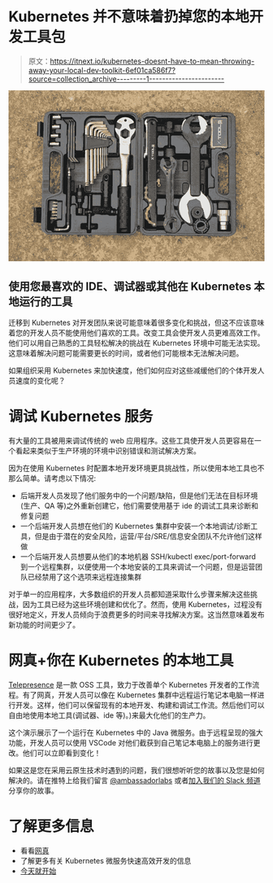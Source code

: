 # Kubernetes 并不意味着扔掉您的本地开发工具包

> 原文：<https://itnext.io/kubernetes-doesnt-have-to-mean-throwing-away-your-local-dev-toolkit-6ef01ca586f7?source=collection_archive---------1----------------------->

![](img/04fd72ea74e1614dbecb244cada4bc3c.png)

## 使用您最喜欢的 IDE、调试器或其他在 Kubernetes 本地运行的工具

迁移到 Kubernetes 对开发团队来说可能意味着很多变化和挑战，但这不应该意味着您的开发人员不能使用他们喜欢的工具。改变工具会使开发人员更难高效工作。他们可以用自己熟悉的工具轻松解决的挑战在 Kubernetes 环境中可能无法实现。这意味着解决问题可能需要更长的时间，或者他们可能根本无法解决问题。

如果组织采用 Kubernetes 来加快速度，他们如何应对这些减缓他们的个体开发人员速度的变化呢？

# 调试 Kubernetes 服务

有大量的工具被用来调试传统的 web 应用程序。这些工具使开发人员更容易在一个看起来类似于生产环境的环境中识别错误和测试解决方案。

因为在使用 Kubernetes 时配置本地开发环境更具挑战性，所以使用本地工具也不那么简单。请考虑以下情况:

*   后端开发人员发现了他们服务中的一个问题/缺陷，但是他们无法在目标环境(生产、QA 等)之外重新创建它，他们需要使用基于 ide 的调试工具来诊断和修复问题
*   一个后端开发人员想在他们的 Kubernetes 集群中安装一个本地调试/诊断工具，但是由于潜在的安全风险，运营/平台/SRE/信息安全团队不允许他们这样做
*   一个后端开发人员想要从他们的本地机器 SSH/kubectl exec/port-forward 到一个远程集群，以便使用一个本地安装的工具来调试一个问题，但是运营团队已经禁用了这个选项来远程连接集群

对于单一的应用程序，大多数组织的开发人员都知道采取什么步骤来解决这些挑战，因为工具已经为这些环境创建和优化了。然而，使用 Kubernetes，过程没有很好地定义，开发人员倾向于浪费更多的时间来寻找解决方案。这当然意味着发布新功能的时间更少了。

# 网真+你在 Kubernetes 的本地工具

[Telepresence](https://www.getambassador.io/products/telepresence/) 是一款 OSS 工具，致力于改善单个 Kubernetes 开发者的工作流程。有了网真，开发人员可以像在 Kubernetes 集群中远程运行笔记本电脑一样进行开发。这样，他们可以保留现有的本地开发、构建和调试工作流。然后他们可以自由地使用本地工具(调试器、ide 等)。)来最大化他们的生产力。

这个演示展示了一个运行在 Kubernetes 中的 Java 微服务。由于远程呈现的强大功能，开发人员可以使用 VSCode 对他们截获到自己笔记本电脑上的服务进行更改。他们可以立即看到变化！

如果这是您在采用云原生技术时遇到的问题，我们很想听听您的故事以及您是如何解决的。请在推特上给我们留言 [@ambassadorlabs](https://www.twitter.com/ambassadorlabs) 或者[加入我们的 Slack 频道](http://d6e.co/slack)分享你的故事。

# 了解更多信息

*   看看[网真](https://www.getambassador.io/products/telepresence/)
*   了解更多有关 Kubernetes 微服务快速高效开发的信息
*   [今天就开始](https://www.getambassador.io/docs/latest/telepresence/quick-start/)